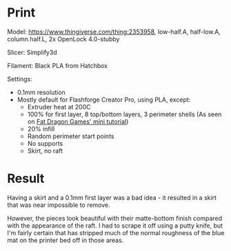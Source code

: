 # Print

Model: https://www.thingiverse.com/thing:2353958, low-half.A, half-low.A, column.half.L, 2x OpenLock 4.0-stubby

Slicer: Simplify3d

Filament: Black PLA from Hatchbox

Settings:
- 0.1mm resolution
- Mostly default for Flashforge Creator Pro, using PLA, except:
    - Extruder heat at 200C
    - 100% for first layer, 8 top/bottom layers, 3 perimeter shells (As seen on [Fat Dragon Games' mini tutorial](https://www.youtube.com/watch?time_continue=716&v=AqEWl51s9Rw&feature=emb_logo))
    - 20% infill
    - Random perimeter start points
    - No supports
    - Skirt, no raft

# Result

Having a skirt and a 0.1mm first layer was a bad idea - it resulted in a skirt that was near impossible to remove.

However, the pieces look beautiful with their matte-bottom finish compared with the appearance of the raft. I had to scrape it off using a putty knife, but I'm fairly certain that has stripped much of the normal roughness of the blue mat on the printer bed off in those areas.

